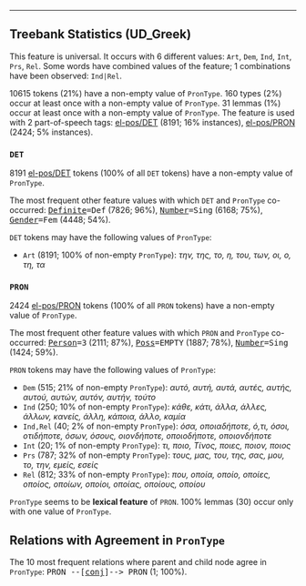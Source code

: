 

--------------------------------------------------------------------------------

## Treebank Statistics (UD_Greek)

This feature is universal.
It occurs with 6 different values: `Art`, `Dem`, `Ind`, `Int`, `Prs`, `Rel`.
Some words have combined values of the feature; 1 combinations have been observed: `Ind|Rel`.

10615 tokens (21%) have a non-empty value of `PronType`.
160 types (2%) occur at least once with a non-empty value of `PronType`.
31 lemmas (1%) occur at least once with a non-empty value of `PronType`.
The feature is used with 2 part-of-speech tags: [el-pos/DET]() (8191; 16% instances), [el-pos/PRON]() (2424; 5% instances).

### `DET`

8191 [el-pos/DET]() tokens (100% of all `DET` tokens) have a non-empty value of `PronType`.

The most frequent other feature values with which `DET` and `PronType` co-occurred: <tt><a href="Definite.html">Definite</a>=Def</tt> (7826; 96%), <tt><a href="Number.html">Number</a>=Sing</tt> (6168; 75%), <tt><a href="Gender.html">Gender</a>=Fem</tt> (4448; 54%).

`DET` tokens may have the following values of `PronType`:

* `Art` (8191; 100% of non-empty `PronType`): <em>την, της, το, η, του, των, οι, ο, τη, τα</em>

### `PRON`

2424 [el-pos/PRON]() tokens (100% of all `PRON` tokens) have a non-empty value of `PronType`.

The most frequent other feature values with which `PRON` and `PronType` co-occurred: <tt><a href="Person.html">Person</a>=3</tt> (2111; 87%), <tt><a href="Poss.html">Poss</a>=EMPTY</tt> (1887; 78%), <tt><a href="Number.html">Number</a>=Sing</tt> (1424; 59%).

`PRON` tokens may have the following values of `PronType`:

* `Dem` (515; 21% of non-empty `PronType`): <em>αυτό, αυτή, αυτά, αυτές, αυτής, αυτού, αυτών, αυτόν, αυτήν, τούτο</em>
* `Ind` (250; 10% of non-empty `PronType`): <em>κάθε, κάτι, άλλα, άλλες, άλλων, κανείς, άλλη, κάποια, άλλο, καμία</em>
* `Ind,Rel` (40; 2% of non-empty `PronType`): <em>όσα, οποιαδήποτε, ό,τι, όσοι, οτιδήποτε, όσων, όσους, οιονδήποτε, οποιοδήποτε, οποιονδήποτε</em>
* `Int` (20; 1% of non-empty `PronType`): <em>τι, ποιο, Τίνος, ποιες, ποιον, ποιος</em>
* `Prs` (787; 32% of non-empty `PronType`): <em>τους, μας, του, της, σας, μου, το, την, εμείς, εσείς</em>
* `Rel` (812; 33% of non-empty `PronType`): <em>που, οποία, οποίο, οποίες, οποίος, οποίων, οποίοι, οποίας, οποίους, οποίου</em>

`PronType` seems to be **lexical feature** of `PRON`. 100% lemmas (30) occur only with one value of `PronType`.

## Relations with Agreement in `PronType`

The 10 most frequent relations where parent and child node agree in `PronType`:
<tt>PRON --[<a href="../dep/conj.html">conj</a>]--> PRON</tt> (1; 100%).

